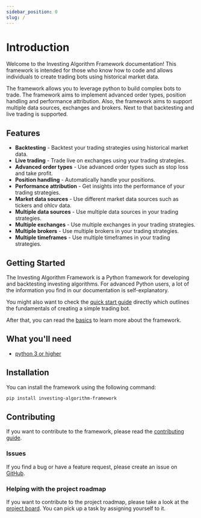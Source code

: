 ```yaml
---
sidebar_position: 0
slug: /
---
```


# Introduction
Welcome to the Investing Algorithm Framework documentation! This framework is intended for those who know how to code 
and allows individuals to create trading bots using historical market data. 

The framework allows you to leverage python to build complex bots to trade. 
The framework aims to implement advanced order types, position handling and performance attribution. Also, the framework
aims to support multiple data sources, exchanges and brokers. Next to that backtesting and live trading is supported.

## Features
* **Backtesting** - Backtest your trading strategies using historical market data.
* **Live trading** - Trade live on exchanges using your trading strategies.
* **Advanced order types** - Use advanced order types such as stop loss and take profit.
* **Position handling** - Automatically handle your positions.
* **Performance attribution** - Get insights into the performance of your trading strategies.
* **Market data sources** - Use different market data sources such as tickers and ohlcv data.
* **Multiple data sources** - Use multiple data sources in your trading strategies.
* **Multiple exchanges** - Use multiple exchanges in your trading strategies.
* **Multiple brokers** - Use multiple brokers in your trading strategies.
* **Multiple timeframes** - Use multiple timeframes in your trading strategies.

## Getting Started
The Investing Algorithm Framework is a Python framework for developing and backtesting investing algorithms.
For advanced Python users, a lot of the information you find in our documentation is self-explanatory. 

You might also want to check the [quick start guide](/blog/how-to-create-a-trading-bot-in-5-steps) directly which 
outlines the fundamentals of creating a simple trading bot.

After that, you can read the [basics](/docs/Getting%20Started/application-setup.md) to learn more about the framework.

## What you'll need
- [python 3 or higher](https://www.python.org/downloads/)

## Installation
You can install the framework using the following command:

```bash
pip install investing-algorithm-framework
```

## Contributing
If you want to contribute to the framework, please read the [contributing guide](/docs/contributing.md). 

### Issues
If you find a bug or have a feature request, please create an issue on [GitHub](https://github.com/coding-kitties/investing-algorithm-framework/issues).

### Helping with the project roadmap
If you want to contribute to the project roadmap, please take a look at the [project board](https://github.com/coding-kitties/investing-algorithm-framework/projects?query=is%3Aopen).
You can pick up a task by assigning yourself to it. 